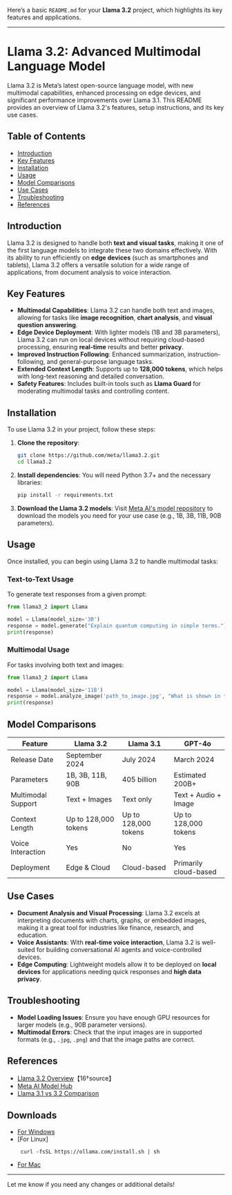 Here’s a basic `README.md` for your **Llama 3.2** project, which highlights its key features and applications.

---

# Llama 3.2: Advanced Multimodal Language Model

Llama 3.2 is Meta’s latest open-source language model, with new multimodal capabilities, enhanced processing on edge devices, and significant performance improvements over Llama 3.1. This README provides an overview of Llama 3.2's features, setup instructions, and its key use cases.

## Table of Contents

- [Introduction](#introduction)
- [Key Features](#key-features)
- [Installation](#installation)
- [Usage](#usage)
- [Model Comparisons](#model-comparisons)
- [Use Cases](#use-cases)
- [Troubleshooting](#troubleshooting)
- [References](#references)

## Introduction

Llama 3.2 is designed to handle both **text and visual tasks**, making it one of the first language models to integrate these two domains effectively. With its ability to run efficiently on **edge devices** (such as smartphones and tablets), Llama 3.2 offers a versatile solution for a wide range of applications, from document analysis to voice interaction.

## Key Features

- **Multimodal Capabilities**: Llama 3.2 can handle both text and images, allowing for tasks like **image recognition**, **chart analysis**, and **visual question answering**.
- **Edge Device Deployment**: With lighter models (1B and 3B parameters), Llama 3.2 can run on local devices without requiring cloud-based processing, ensuring **real-time** results and better **privacy**.
- **Improved Instruction Following**: Enhanced summarization, instruction-following, and general-purpose language tasks.
- **Extended Context Length**: Supports up to **128,000 tokens**, which helps with long-text reasoning and detailed conversation.
- **Safety Features**: Includes built-in tools such as **Llama Guard** for moderating multimodal tasks and controlling content.

## Installation

To use Llama 3.2 in your project, follow these steps:

1. **Clone the repository**:
   ```bash
   git clone https://github.com/meta/llama3.2.git
   cd llama3.2
   ```

2. **Install dependencies**:
   You will need Python 3.7+ and the necessary libraries:
   ```bash
   pip install -r requirements.txt
   ```

3. **Download the Llama 3.2 models**:
   Visit [Meta AI's model repository](https://github.com/meta-ai) to download the models you need for your use case (e.g., 1B, 3B, 11B, 90B parameters).

## Usage

Once installed, you can begin using Llama 3.2 to handle multimodal tasks:

### Text-to-Text Usage
To generate text responses from a given prompt:
```python
from llama3_2 import Llama

model = Llama(model_size='3B')
response = model.generate("Explain quantum computing in simple terms.")
print(response)
```

### Multimodal Usage
For tasks involving both text and images:
```python
from llama3_2 import Llama

model = Llama(model_size='11B')
response = model.analyze_image('path_to_image.jpg', "What is shown in this image?")
print(response)
```

## Model Comparisons

| Feature            | Llama 3.2                | Llama 3.1                | GPT-4o                      |
|--------------------|--------------------------|--------------------------|-----------------------------|
| Release Date       | September 2024            | July 2024                | March 2024                  |
| Parameters         | 1B, 3B, 11B, 90B         | 405 billion               | Estimated 200B+              |
| Multimodal Support | Text + Images             | Text only                | Text + Audio + Image         |
| Context Length     | Up to 128,000 tokens      | Up to 128,000 tokens      | Up to 128,000 tokens         |
| Voice Interaction  | Yes                       | No                       | Yes                          |
| Deployment         | Edge & Cloud              | Cloud-based              | Primarily cloud-based        |

## Use Cases

- **Document Analysis and Visual Processing**: Llama 3.2 excels at interpreting documents with charts, graphs, or embedded images, making it a great tool for industries like finance, research, and education.
- **Voice Assistants**: With **real-time voice interaction**, Llama 3.2 is well-suited for building conversational AI agents and voice-controlled devices.
- **Edge Computing**: Lightweight models allow it to be deployed on **local devices** for applications needing quick responses and **high data privacy**.

## Troubleshooting

- **Model Loading Issues**: Ensure you have enough GPU resources for larger models (e.g., 90B parameter versions).
- **Multimodal Errors**: Check that the input images are in supported formats (e.g., `.jpg`, `.png`) and that the image paths are correct.

## References

- [Llama 3.2 Overview](https://blog.getbind.co/llama-3.2-overview)【16†source】
- [Meta AI Model Hub](https://github.com/meta-ai)
- [Llama 3.1 vs 3.2 Comparison](https://getmeta.ai/release-notes)

## Downloads

- [For Windows](https://ollama.com/download/OllamaSetup.exe)
- [For Linux]
  ```ssh
   curl -fsSL https://ollama.com/install.sh | sh
   ```
- [For Mac](https://ollama.com/download/Ollama-darwin.zip)

---

Let me know if you need any changes or additional details!
